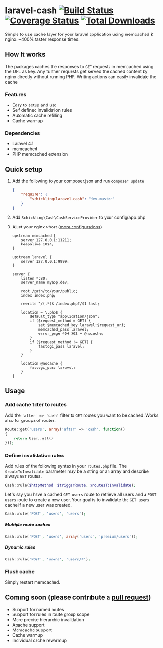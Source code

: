 laravel-cash [![Build Status](https://travis-ci.org/schickling/laravel-cash.png?branch=master)](https://travis-ci.org/schickling/laravel-cash) [![Coverage Status](https://coveralls.io/repos/schickling/laravel-cash/badge.png)](https://coveralls.io/r/schickling/laravel-cash) [![Total Downloads](https://poser.pugx.org/schickling/laravel-cash/downloads.png)](https://packagist.org/packages/schickling/laravel-cash)
============

Simple to use cache layer for your laravel application using memcached & nginx. ~400% faster response times.

## How it works

The packages caches the responses to `GET` requests in memcached using the URL as key. Any further requests get served the cached content by nginx directly without running PHP. Writing actions can easily invalidate the cache.

### Features

* Easy to setup and use
* Self defined invalidation rules
* Automatic cache refilling
* Cache warmup

### Dependencies
* Laravel 4.1
* memcached
* PHP memcached extension

## Quick setup

1. Add the following to your composer.json and run `composer update`

    ```json
    {
        "require": {
            "schickling/laravel-cash": "dev-master"
        }
    }
    ```

2. Add `Schickling\Cash\CashServiceProvider` to your config/app.php

3. Ajust your nginx vhost ([more configurations](https://github.com/schickling/laravel-cash/blob/master/doc/NGINX.md))

    ```nginx
    upstream memcached {
        server 127.0.0.1:11211;
        keepalive 1024;
    }

    upstream laravel {
        server 127.0.0.1:9999;
    }

    server {
        listen *:80;
        server_name myapp.dev;

        root /path/to/your/public;
        index index.php;

        rewrite ^/(.*)$ /index.php?/$1 last;

        location ~ \.php$ {
            default_type "application/json";
            if ($request_method = GET) {
                set $memcached_key laravel:$request_uri;
                memcached_pass laravel;
                error_page 404 502 = @nocache;
            }
            if ($request_method != GET) {
                fastcgi_pass laravel;
            }
        }

        location @nocache {
            fastcgi_pass laravel;
        }
    }
    ```

## Usage

### Add cache filter to routes
Add the `'after' => 'cash'` filter to `GET` routes you want to be cached. Works also for groups of routes.

```php
Route::get('users', array('after' => 'cash', function()
{
	return User::all();
}));
```

### Define invalidation rules

Add rules of the following syntax in your `routes.php` file. The `$routeToInvalidate` parameter may be a string or an array and describe always `GET` routes.
```php
Cash::rule($httpMethod, $triggerRoute, $routesToInvalidate);
```

Let's say you have a cached `GET users` route to retrieve all users and a `POST users` route to create a new user. Your goal is to invalidate the `GET users` cache if a new user was created.

```php
Cash::rule('POST', 'users', 'users');
```

##### Multiple route caches
```php
Cash::rule('POST', 'users', array('users', 'premium/users'));
```

##### Dynamic rules
```php
Cash::rule('POST', 'users', 'users/*');
```

### Flush cache
Simply restart memcached.


## Coming soon (please contribute a [pull request](https://github.com/schickling/laravel-cash/compare/))

* Support for named routes
* Support for rules in route group scope
* More precise hierarchic invalidation
* Apache support
* Memcache support
* Cache warmup
* Individual cache rewarmup
